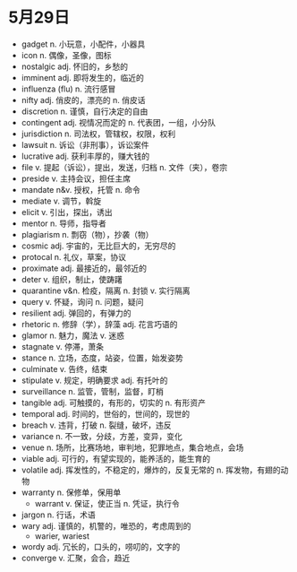 # 5月29日

- gadget n. 小玩意，小配件，小器具
- icon n. 偶像，圣像，图标
- nostalgic adj. 怀旧的，乡愁的
- imminent adj. 即将发生的，临近的
- influenza (flu) n. 流行感冒
- nifty adj. 俏皮的，漂亮的 n. 俏皮话
- discretion n. 谨慎，自行决定的自由
- contingent adj. 视情况而定的 n. 代表团，一组，小分队
- jurisdiction n. 司法权，管辖权，权限，权利
- lawsuit n. 诉讼（非刑事），诉讼案件
- lucrative adj. 获利丰厚的，赚大钱的
- file v. 提起（诉讼），提出，发送，归档 n. 文件（夹），卷宗
- preside v. 主持会议，担任主席
- mandate n&v. 授权，托管 n. 命令
- mediate v. 调节，斡旋
- elicit v. 引出，探出，诱出
- mentor n. 导师，指导者
- plagiarism n. 剽窃（物），抄袭（物）
- cosmic adj. 宇宙的，无比巨大的，无穷尽的
- protocal n. 礼仪，草案，协议
- proximate adj. 最接近的，最邻近的
- deter v. 组织，制止，使踌躇
- quarantine v&n. 检疫，隔离 n. 封锁 v. 实行隔离
- query v. 怀疑，询问 n. 问题，疑问
- resilient adj. 弹回的，有弹力的
- rhetoric n. 修辞（学），辞藻 adj. 花言巧语的
- glamor n. 魅力，魔法 v. 迷惑
- stagnate v. 停滞，萧条
- stance n. 立场，态度，站姿，位置，始发姿势
- culminate v. 告终，结束
- stipulate v. 规定，明确要求 adj. 有托叶的
- surveillance n. 监管，管制，监督，盯梢
- tangible adj. 可触摸的，有形的，切实的 n. 有形资产
- temporal adj. 时间的，世俗的，世间的，现世的
- breach v. 违背，打破 n. 裂缝，破坏，违反
- variance n. 不一致，分歧，方差，变异，变化
- venue n. 场所，比赛场地，审判地，犯罪地点，集合地点，会场
- viable adj. 可行的，有望实现的，能养活的，能生育的
- volatile adj. 挥发性的，不稳定的，爆炸的，反复无常的 n. 挥发物，有翅的动物
- warranty n. 保修单，保用单
  - warrant v. 保证，使正当 n. 凭证，执行令
- jargon n. 行话，术语
- wary adj. 谨慎的，机警的，唯恐的，考虑周到的
  - warier, wariest
- wordy adj. 冗长的，口头的，唠叨的，文字的
- converge v. 汇聚，会合，趋近
